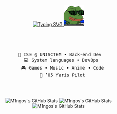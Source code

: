 <div align="center"> 
<a href="https://git.io/typing-svg"><img src="https://readme-typing-svg.demolab.com?font=Fira+Code&duration=2500&pause=500&color=00F712&multiline=true&repeat=false&width=500&height=80&lines=Welcome+fellow+smelly+nerd+I+too+;dabble+in+code%2C+break+things%2C+fix+them...;sometimes+in+that+order+%3A)" alt="Typing SVG" />
</a>
   <img src="https://raw.githubusercontent.com/M1ngos/M1ngos/main/assets/soulja-boy-pepe.gif" height="65" />

 <br><br> 
  <pre>    
    💼 ISE @ UNISCTEM • Back-end Dev   
    💻 System languages • DevOps  
    🎮 Games • Music • Anime • Code 
    🚗 ’05 Yaris Pilot 
  </pre> 
  <br><br> 
  <img src="https://github-readme-stats.vercel.app/api?username=M1ngos&theme=blue-green&show_icons=true&hide_border=true&count_private=true" alt="M1ngos's GitHub Stats" width="50%"  />
  <img src="https://github-readme-stats.vercel.app/api/top-langs/?username=M1ngos&theme=blue-green&show_icons=true&hide_border=true&layout=compact" alt="M1ngos's GitHub Stats" width="50%" />
  <img src="https://streak-stats.demolab.com?user=M1ngos&theme=blue-green&hide_border=true" alt="M1ngos's GitHub Stats" width="50%"  /> 
<br><br><br>
</div>

